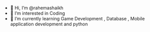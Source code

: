 - 👋 Hi, I’m @rahemashaikh
- 👀 I’m interested in Coding
- 🌱 I’m currently learning Game Development , Database , Mobile application development and python
  

<!---
rahemashaikh/rahemashaikh is a ✨ special ✨ repository because its `README.md` (this file) appears on your GitHub profile.
You can click the Preview link to take a look at your changes.
--->

